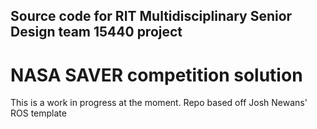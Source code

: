 ## Source code for RIT Multidisciplinary Senior Design team 15440 project
# NASA SAVER competition solution
This is a work in progress at the moment. 
Repo based off Josh Newans' ROS template
